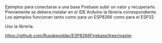 Ejemplos para conectarse a una base Firebase 
subir un valor y recuperarlo.
Previamente se debera instalar en el IDE Arduino la 
libreria correspondiente. Los ejemplos funcionan tanto como
para un ESP8266 como para el ESP32

Uso la libreria:

https://github.com/Rupakpoddar/ESP8266Firebase/tree/master
